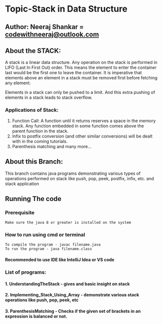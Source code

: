 # Topic-Stack in Data Structure
## Author: Neeraj Shankar = codewithneeraj@outlook.com

## About the STACK:
A stack is a linear data structure. Any operation on the stack is performed in LIFO (Last In First Out) order. This means the element to enter the container last would be the first one to leave the container. It is imperative that elements above an element in a stack must be removed first before fetching any element.

Elements in a stack can only be pushed to a limit. And this extra pushing of elements in a stack leads to stack overflow.

### Applications of Stack:
1. Function Call: A function until it returns reserves a space in the memory stack. Any function embedded in some function comes above the parent function in the stack. 
2. Infix to postfix conversion (and other similar conversions) will be dealt with in the coming tutorials.
3. Parenthesis matching and many more...

## About this Branch:
This branch contains java programs demonstrating various types of operations performed on stack like push, pop, peek, postfix, infix, etc.
and stack application
## Running The code 
  ### Prerequisite
    Make sure the java 8 or greater is installed on the system

  ### How to run using cmd or terminal

    To compile the program - javac filename.java
    To run the program - java filename.class
  #### Recommended to use IDE like IntelliJ Idea or VS code

### List of programs:
#### 1. UnderstandingTheStack - gives and basic insight on stack
#### 2. Implementing_Stack_Using_Array - demonstrate various stack operations like push, pop, peek, etc 
#### 3. ParenthesisMatching - Checks if the given set of brackets in an expression is balanced or not.

